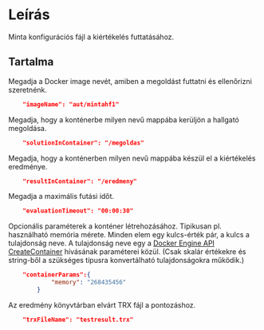 # Leírás

Minta konfigurációs fájl a kiértékelés futtatásához.

## Tartalma

Megadja a Docker image nevét, amiben a megoldást futtatni és ellenőrizni szeretnénk.

```json
    "imageName": "aut/mintahf1"
```

Megadja, hogy a konténerbe milyen nevű mappába kerüljön a hallgató megoldása.

```json
    "solutionInContainer": "/megoldas"
```

Megadja, hogy a konténerben milyen nevű mappába készül el a kiértékelés eredménye.

```json
    "resultInContainer": "/eredmeny"
```

Megadja a maximális futási időt.

```json
    "evaluationTimeout": "00:00:30"
```

Opcionális paraméterek a konténer létrehozásához. Tipikusan pl. használható memória mérete. Minden elem egy kulcs-érték pár, a kulcs a tulajdonság neve. A tulajdonság neve egy a [Docker Engine API CreateContainer](https://docs.docker.com/engine/api/v1.30/#operation/ContainerCreate) hívásának paraméterei közül. (Csak skalár értékekre és string-ből a szükséges típusra konvertálható tulajdonságokra működik.)

```json
    "containerParams":{
            "memory": "268435456"
        }
```

Az eredmény könyvtárban elvárt TRX fájl a pontozáshoz.

```json
    "trxFileName": "testresult.trx"
```